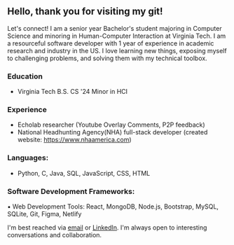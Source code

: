 ## Hello, thank you for visiting my git!

Let's connect! I am a senior year Bachelor's student majoring in Computer Science and minoring in Human-Computer Interaction at Virginia Tech. I am a resourceful software developer with 1 year of experience in academic research and industry in the US. I love learning new things, exposing myself to challenging problems, and solving them with my technical toolbox.

### Education
* Virginia Tech B.S. CS '24 Minor in HCI

### Experience
* Echolab researcher (Youtube Overlay Comments, P2P feedback)
* National Headhunting Agency(NHA) full-stack developer (created website: https://www.nhaamerica.com)

### Languages:
* Python, C, Java, SQL, JavaScript, CSS, HTML


### Software Development Frameworks:
▪ Web Development Tools: React, MongoDB, Node.js, Bootstrap, MySQL, SQLite, Git, Figma, Netlify


I'm best reached via [email](doooh@vt.edu) or [LinkedIn](https://www.linkedin.com/in/discord). I'm always open to interesting conversations and collaboration.


